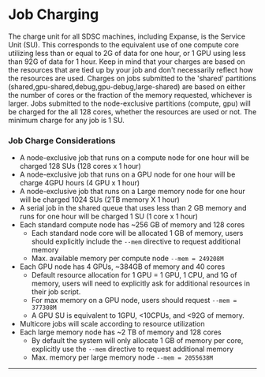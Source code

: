 # Job Charging

The charge unit for all SDSC machines, including Expanse, is the Service Unit (SU). This corresponds to the equivalent use of one compute core utilizing less than or equal to 2G of data for one hour, or 1 GPU using less than 92G of data for 1 hour. Keep in mind that your charges are based on the resources that are tied up by your job and don't necessarily reflect how the resources are used. Charges on jobs submitted to the 'shared' partitions (shared,gpu-shared,debug,gpu-debug,large-shared) are based on either the number of cores or the fraction of the memory requested, whichever is larger. Jobs submitted to the node-exclusive partitions (compute, gpu) will be charged for the all 128 cores, whether the resources are used or not. The minimum charge for any job is 1 SU.
### Job Charge Considerations
  * A node-exclusive job that runs on a compute node for one hour will be charged 128 SUs (128 cores x 1 hour)
  * A node-exclusive job that runs on a GPU node for one hour will be charge 4GPU hours (4 GPU x 1 hour)
  * A node-exclusive job that runs on a Large memory node for one hour will be charged 1024 SUs (2TB memory X 1 hour)
  * A serial job in the shared queue that uses less than 2 GB memory and runs for one hour will be charged 1 SU (1 core x 1 hour)
  * Each standard compute node has ~256 GB of memory and 128 cores
    * Each standard node core will be allocated 1 GB of memory, users should explicitly include the `--mem` directive to request additional memory
    * Max. available memory per compute node `--mem = 249208M`
  * Each GPU node has 4 GPUs, ~384GB of memory and 40 cores
    * Default resource allocation for 1 GPU = 1 GPU, 1 CPU, and 1G of memory, users will need to explicitly ask for additional resources in their job script.
    * For max memory on a GPU node, users should request `--mem = 377308M`
    * A GPU SU is equivalent to 1GPU, <10CPUs, and <92G of memory.
  * Multicore jobs will scale according to resource utilization
  * Each large memory node has ~2 TB of memory and 128 cores
    * By default the system will only allocate 1 GB of memory per core, explicitly use the `--mem` directive to request additional memory
    * Max. memory per large memory node `--mem = 2055638M`
* * *